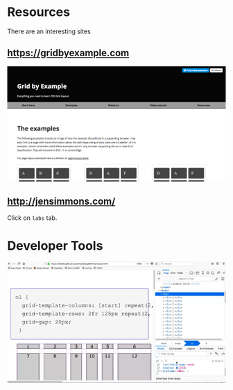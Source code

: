 # Resources
There are an interesting sites

## https://gridbyexample.com

![site](../site.png)

## http://jensimmons.com/

Click on `labs` tab. 

# Developer Tools

![debugging](../debugging.png)


